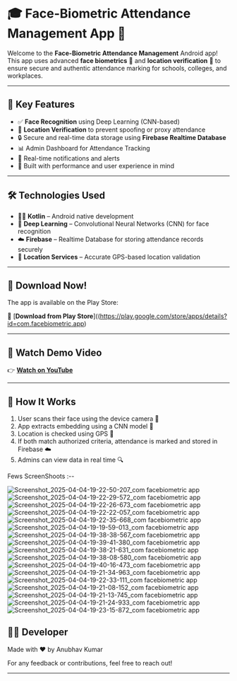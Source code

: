 # 🎓 Face-Biometric Attendance Management App 📱

Welcome to the **Face-Biometric Attendance Management** Android app! This app uses advanced **face biometrics** 🧠 and **location verification** 📍 to ensure secure and authentic attendance marking for schools, colleges, and workplaces.

---

## 🚀 Key Features

- ✅ **Face Recognition** using Deep Learning (CNN-based)
- 📍 **Location Verification** to prevent spoofing or proxy attendance
- 🔒 Secure and real-time data storage using **Firebase Realtime Database**
- 📊 Admin Dashboard for Attendance Tracking
- 🔔 Real-time notifications and alerts
- 🎯 Built with performance and user experience in mind

---

## 🛠️ Technologies Used

- 🧑‍💻 **Kotlin** – Android native development
- 🤖 **Deep Learning** – Convolutional Neural Networks (CNN) for face recognition
- ☁️ **Firebase** – Realtime Database for storing attendance records securely
- 📍 **Location Services** – Accurate GPS-based location validation

---

## 📲 Download Now!

The app is available on the Play Store:

🔗 [**Download from Play Store**]((https://play.google.com/store/apps/details?id=com.facebiometric.app)

---

## 🎥 Watch Demo Video

👉 [**Watch on YouTube**](https://youtube.com/shorts/AjmMMfvTvzw?si=0_zgraIMwt_bXH2i)

---

## 🧠 How It Works

1. User scans their face using the device camera 🤳
2. App extracts embedding using a CNN model 🧠
3. Location is checked using GPS 📍
4. If both match authorized criteria, attendance is marked and stored in Firebase ☁️
5. Admins can view data in real time 🔍

 Fews ScreenShoots :-- 
  

![Screenshot_2025-04-04-19-22-50-207_com facebiometric app](https://github.com/user-attachments/assets/655374fa-1db2-4727-93dc-70d3ff0f094d)
![Screenshot_2025-04-04-19-22-29-572_com facebiometric app](https://github.com/user-attachments/assets/44439508-0749-47ef-acca-3bbdc8e58c03)
![Screenshot_2025-04-04-19-22-26-673_com facebiometric app](https://github.com/user-attachments/assets/f8163910-b684-40d4-b5d3-c2033fb895a8)
![Screenshot_2025-04-04-19-22-22-057_com facebiometric app](https://github.com/user-attachments/assets/5fe05a0a-6bc2-44a2-8517-c9457027fa7b)
![Screenshot_2025-04-04-19-22-35-668_com facebiometric app](https://github.com/user-attachments/assets/516a3f0b-0e13-42bf-9f52-a0d0c3f08e15)
![Screenshot_2025-04-04-19-19-59-013_com facebiometric app](https://github.com/user-attachments/assets/4a6f20e1-be89-472b-85f5-590abb5247cc)
![Screenshot_2025-04-04-19-38-38-567_com facebiometric app](https://github.com/user-attachments/assets/9e23055b-7d04-4b66-acd2-d14ff713aba8)
![Screenshot_2025-04-04-19-39-41-380_com facebiometric app](https://github.com/user-attachments/assets/e6b53a07-2f25-491a-9cd3-84ce058c9a98)
![Screenshot_2025-04-04-19-38-21-631_com facebiometric app](https://github.com/user-attachments/assets/d8faa8d0-0465-4771-85bf-c6b607661adf)
![Screenshot_2025-04-04-19-38-08-580_com facebiometric app](https://github.com/user-attachments/assets/51b74772-fb7d-43ad-9f69-aeee34b013a6)
![Screenshot_2025-04-04-19-40-16-473_com facebiometric app](https://github.com/user-attachments/assets/ea46256a-cdfa-4255-9aad-4060d9f70d21)
![Screenshot_2025-04-04-19-21-34-963_com facebiometric app](https://github.com/user-attachments/assets/e35bcd83-58f2-49d6-8188-ad0b56dc2cad)
![Screenshot_2025-04-04-19-22-33-111_com facebiometric app](https://github.com/user-attachments/assets/5db44c19-ff41-4797-a689-37106c59d263)
![Screenshot_2025-04-04-19-21-08-152_com facebiometric app](https://github.com/user-attachments/assets/dc77de07-243b-425c-9e3a-0e145da3dc72)
![Screenshot_2025-04-04-19-21-13-745_com facebiometric app](https://github.com/user-attachments/assets/c9665a3b-cafc-4f68-b9a4-c94712e5d472)
![Screenshot_2025-04-04-19-21-24-933_com facebiometric app](https://github.com/user-attachments/assets/b82861ee-b94d-4862-9d44-e672b28d31a2)
![Screenshot_2025-04-04-19-23-15-872_com facebiometric app](https://github.com/user-attachments/assets/67cbd5eb-5ee3-4ff1-9ffa-9cb03b3f2cba)

## 👨‍💻 Developer

Made with ❤️ by Anubhav Kumar

For any feedback or contributions, feel free to reach out!

---

